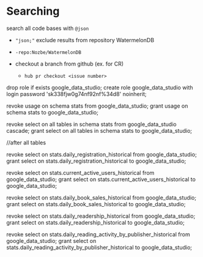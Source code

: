 
# Searching
search all code bases with `@json`
- `"json;"`
exclude results from repository WatermelonDB
- `-repo:Nozbe/WatermelonDB`

- checkout a branch from github (ex. for CR)
    - `hub pr checkout <issue number>`


drop role if exists google_data_studio;
create role google_data_studio with login password 'sk338fjw0g74nf92nf%34d8' noinherit;

revoke usage on schema stats from google_data_studio;
grant usage on schema stats to google_data_studio;

revoke select on all tables in schema stats from google_data_studio cascade;
grant select on all tables in schema stats to google_data_studio;



//after all tables

revoke select on stats.daily_registration_historical from google_data_studio;
grant select on stats.daily_registration_historical to google_data_studio;

revoke select on stats.current_active_users_historical from google_data_studio;
grant select on stats.current_active_users_historical to google_data_studio;

revoke select on stats.daily_book_sales_historical from google_data_studio;
grant select on stats.daily_book_sales_historical to google_data_studio;

revoke select on stats.daily_readership_historical from google_data_studio;
grant select on stats.daily_readership_historical to google_data_studio;

revoke select on stats.daily_reading_activity_by_publisher_historical from google_data_studio;
grant select on stats.daily_reading_activity_by_publisher_historical to google_data_studio;
